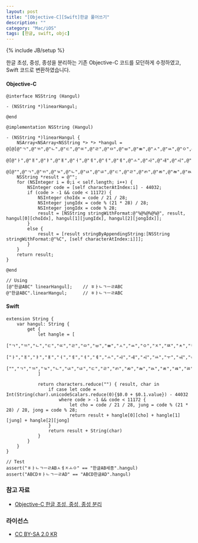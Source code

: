 ```yaml
---
layout: post
title: "[Objective-C][Swift]한글 풀어쓰기"
description: ""
category: "Mac/iOS"
tags: [한글, swift, objc]
---
```

{% include JB/setup %}

한글 초성, 중성, 종성을 분리하는 기존 Objective-C 코드를 모던하게 수정하였고, Swift 코드로 변환하였습니다.

#### Objective-C

	@interface NSString (Hangul)

	- (NSString *)linearHangul;

	@end

	@implementation NSString (Hangul)

	- (NSString *)linearHangul {
		NSArray<NSArray<NSString *> *> *hangul = @[@[@"ㄱ",@"ㄲ",@"ㄴ",@"ㄷ",@"ㄸ",@"ㄹ",@"ㅁ",@"ㅂ",@"ㅃ",@"ㅅ",@"ㅆ",@"ㅇ",@"ㅈ",@"ㅉ",@"ㅊ",@"ㅋ",@"ㅌ",@"ㅍ",@"ㅎ"],
												   @[@"ㅏ",@"ㅐ",@"ㅑ",@"ㅒ",@"ㅓ",@"ㅔ",@"ㅕ",@"ㅖ",@"ㅗ",@"ㅘ",@"ㅙ",@"ㅚ",@"ㅛ",@"ㅜ",@"ㅝ",@"ㅞ",@"ㅟ",@"ㅠ",@"ㅡ",@"ㅢ",@"ㅣ"],
												   @[@"",@"ㄱ",@"ㄲ",@"ㄳ",@"ㄴ",@"ㄵ",@"ㄶ",@"ㄷ",@"ㄹ",@"ㄺ",@"ㄻ",@"ㄼ",@"ㄽ",@"ㄾ",@"ㄿ",@"ㅀ",@"ㅁ",@"ㅂ",@"ㅄ",@"ㅅ",@"ㅆ",@"ㅇ",@"ㅈ",@"ㅊ",@"ㅋ",@"ㅌ",@"ㅍ",@"ㅎ"]];
		NSString *result = @"";
		for (NSInteger i = 0;i < self.length; i++) {
			NSInteger code = [self characterAtIndex:i] - 44032;
			if (code > -1 && code < 11172) {
				NSInteger choIdx = code / 21 / 28;
				NSInteger jungIdx = code % (21 * 28) / 28;
				NSInteger jongIdx = code % 28;
				result = [NSString stringWithFormat:@"%@%@%@%@", result, hangul[0][choIdx], hangul[1][jungIdx], hangul[2][jongIdx]];
			}
			else {
				result = [result stringByAppendingString:[NSString stringWithFormat:@"%C", [self characterAtIndex:i]]];
			}
		}
		return result;
	}

	@end

	// Using
	[@"한글ABC" linearHangul];	// ㅎㅏㄴㄱㅡㄹABC
	@"한글ABC".linearHangul;		// ㅎㅏㄴㄱㅡㄹABC

#### Swift

	extension String {
	    var hangul: String {
	        get {
	            let hangle = [
	                ["ㄱ","ㄲ","ㄴ","ㄷ","ㄸ","ㄹ","ㅁ","ㅂ","ㅃ","ㅅ","ㅆ","ㅇ","ㅈ","ㅉ","ㅊ","ㅋ","ㅌ","ㅍ","ㅎ"],
	                ["ㅏ","ㅐ","ㅑ","ㅒ","ㅓ","ㅔ","ㅕ","ㅖ","ㅗ","ㅘ","ㅙ","ㅚ","ㅛ","ㅜ","ㅝ","ㅞ","ㅟ","ㅠ","ㅡ","ㅢ","ㅣ"],
	                ["","ㄱ","ㄲ","ㄳ","ㄴ","ㄵ","ㄶ","ㄷ","ㄹ","ㄺ","ㄻ","ㄼ","ㄽ","ㄾ","ㄿ","ㅀ","ㅁ","ㅂ","ㅄ","ㅅ","ㅆ","ㅇ","ㅈ","ㅊ","ㅋ","ㅌ","ㅍ","ㅎ"]
	            ]

	            return characters.reduce("") { result, char in
	                if case let code = Int(String(char).unicodeScalars.reduce(0){$0.0 + $0.1.value}) - 44032
	                    where code > -1 && code < 11172 {
	                        let cho = code / 21 / 28, jung = code % (21 * 28) / 28, jong = code % 28;
	                        return result + hangle[0][cho] + hangle[1][jung] + hangle[2][jong]
	                }
	                return result + String(char)
	            }
	        }
	    }
	}

	// Test
	assert("ㅎㅏㄴㄱㅡㄹABㅅㅔㅈㅗㅇ" == "한글AB세종".hangul)
	assert("ABCDㅎㅏㄴㄱㅡㄹAD" == "ABCD한글AD".hangul)

### 참고 자료

* [Objective-C 한글 초성, 중성, 종성 분리](http://zetawiki.com/wiki/Objective-C_한글_초성,_중성,_종성_분리)

### 라이선스

* [CC BY-SA 2.0 KR](http://creativecommons.org/licenses/by-sa/2.0/kr/)

<br/>